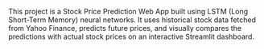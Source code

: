 This project is a Stock Price Prediction Web App built using LSTM (Long Short-Term Memory) neural networks. It uses historical stock data fetched from Yahoo Finance, predicts future prices, and visually compares the predictions with actual stock prices on an interactive Streamlit dashboard.
